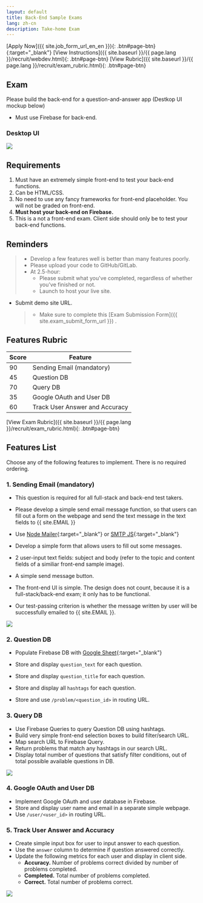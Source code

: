 ```yaml
---
layout: default
title: Back-End Sample Exams
lang: zh-cn
description: Take-home Exam
---
```


[Apply Now]({{ site.job_form_url_en_en }}){: .btn#page-btn}{:target="\_blank"}
[View Instructions]({{ site.baseurl }}/{{ page.lang }}/recruit/webdev.html){: .btn#page-btn}
[View Rubric]({{ site.baseurl }}/{{ page.lang }}/recruit/exam_rubric.html){: .btn#page-btn}

## Exam

Please build the back-end for a question-and-answer app (Destkop UI mockup below)

- Must use Firebase for back-end.

### Desktop UI

<img src='https://lh3.googleusercontent.com/SBQWfwg0cfPBcIyvuK1qAlIX3F3t25vj6uOVahV-E7Rhg-RTKJABufr4rYEHkLd3Cv35n3isUWyFwdEHMeIfsoQ3yDlKKqdhuWvSTz0JuAn3U92Y0nZ_7aC-_raJ9QdxmISoLb0GMw=w1417' />

## Requirements

1. Must have an extremely simple front-end to test your back-end functions.
1. Can be HTML/CSS.
1. No need to use any fancy frameworks for front-end placeholder. You will not be graded on front-end.
1. **Must host your back-end on Firebase.**
1. This is a not a front-end exam. Client side should only be to test your back-end functions.

## Reminders

> - Develop a few features well is better than many features poorly.
> - Please upload your code to GitHub/GitLab.
> - At 2.5-hour:
>   - Please submit what you've completed, regardless of whether you've finished or not.
>   - Launch to host your live site.

- Submit demo site URL.
  > - Make sure to complete this [Exam Submission Form]({{ site.exam_submit_form_url }})
.

## Features Rubric

| Score | Feature                        |
| ----- | ------------------------------ |
| 90    | Sending Email (mandatory)      |
| 45    | Question DB                    |
| 70    | Query DB                       |
| 35    | Google OAuth and User DB       |
| 60    | Track User Answer and Accuracy |

[View Exam Rubric]({{ site.baseurl }}/{{ page.lang }}/recruit/exam_rubric.html){: .btn#page-btn}

## Features List

Choose any of the following features to implement. There is no required ordering.

### 1. Sending Email (mandatory)

- This question is required for all full-stack and back-end test takers.
- Please develop a simple send email message function, so that users can fill out a form on the webpage and send the text message in the text fields to {{ site.EMAIL }}
- Use [Node Mailer](https://nodemailer.com/usage/){:target="\_blank"}
 or [SMTP JS](https://www.smtpjs.com/){:target="\_blank"}

- Develop a simple form that allows users to fill out some messages.
- 2 user-input text fields: subject and body (refer to the topic and content fields of a similiar front-end sample image).
- A simple send message button.
- The front-end UI is simple. The design does not count, because it is a full-stack/back-end exam; it only has to be functional.
- Our test-passing criterion is whether the message written by user will be successfully emailed to {{ site.EMAIL }}.

<img src='https://lh3.googleusercontent.com/FJZRudzsGLDYNQWxezcyzyJHhg7hCVyr7S_7BNwE_LBsahceanzWVnvewnWn_TVbCutBtIVpAJmegz6y5SUOxyfBLBaxFOMLfG74Va8s8CeVZ-ZgOQoEXJv_flH1EW2Yz61l9Mrp9A=w400' />

### 2. Question DB

- Populate Firebase DB with [Google Sheet](https://docs.google.com/spreadsheets/d/1EmWraWzyvxt7km7MiPxU6PDTXzy05_jUyvwUqHc5nP0/edit?usp=sharing){:target="\_blank"}

- Store and display `question_text` for each question.
- Store and display `question_title` for each question.
- Store and display all `hashtags` for each question.
- Store and use `/problem/<question_id>` in routing URL.

### 3. Query DB

- Use Firebase Queries to query Question DB using hashtags.
- Build very simple front-end selection boxes to build filter/search URL.
- Map search URL to Firebase Query.
- Return problems that match any hashtags in our search URL.
- Display total number of questions that satisfy filter conditions, out of total possible available questions in DB.

<img src='https://lh3.googleusercontent.com/zeYaUx3W0Hb8yaiPLHyzTOI_ShGmEIQqTA_Q7b8hyGZ_bfeC8gSK4s6L1okbGhrFPf817zjp-RbRcDZzZ3p51Vv1QxUza9RGTDupaia0jRcepHtTUNAafjEXJBwhzKMnVC_az-nOAw=w370' />

### 4. Google OAuth and User DB

- Implement Google OAuth and user database in Firebase.
- Store and display user name and email in a separate simple webpage.
- Use `/user/<user_id>` in routing URL.

### 5. Track User Answer and Accuracy

- Create simple input box for user to input answer to each question.
- Use the `answer` column to determine if question answered correctly.
- Update the following metrics for each user and display in client side.
  - **Accuracy.** Number of problems correct divided by number of problems completed.
  - **Completed.** Total number of problems completed.
  - **Correct.** Total number of problems correct.

<img src='https://lh3.googleusercontent.com/zRIxNrIztI22WJYDs4EcrjnciyQ2ByIRVSu6R-JCpBCo0e2hT9_g1RwdcBbmyaSebQRUk06NscQ6waV0eiQZ1HTBjcVSg6Ildeo-sc9qhFLRnx1tKgK0u8tlKD0eyMMgMwNWp0cS4A=w260' />

<br>
